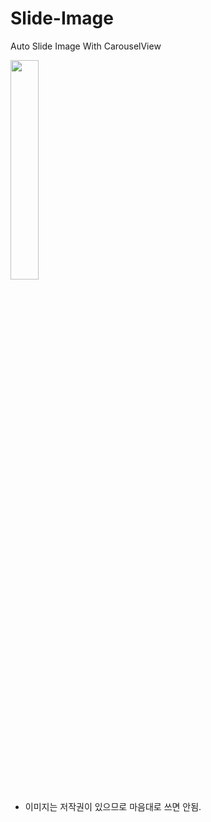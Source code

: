 # Slide-Image
Auto Slide Image With CarouselView

<div>
<img src="https://github.com/kei-soft/Slide-Image/blob/master/slideimage.gif" width="30%"></img>
</div>

* 이미지는 저작권이 있으므로 마음대로 쓰면 안됨.
